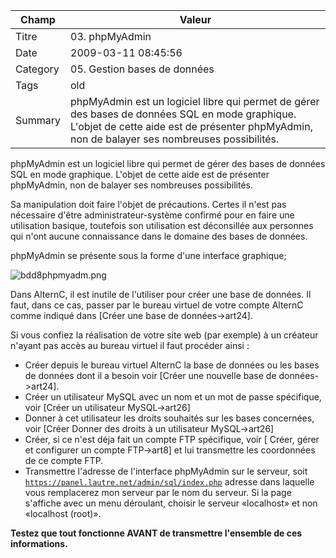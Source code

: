  Champ | Valeur
 ------- | ------------------------------ 
 Titre | 03. phpMyAdmin 
Date | 2009-03-11 08:45:56
Category | 05. Gestion bases de données
Tags | old
Summary | phpMyAdmin est un logiciel libre qui permet de gérer des bases de données SQL en mode graphique. L'objet de cette aide est de présenter phpMyAdmin, non de balayer ses nombreuses possibilités.

phpMyAdmin est un logiciel libre qui permet de gérer des bases de données SQL en mode graphique. L'objet de cette aide est de présenter phpMyAdmin, non de balayer ses nombreuses possibilités.

Sa manipulation doit faire l'objet de précautions. Certes il n'est pas nécessaire d'être administrateur-système confirmé pour en faire une utilisation basique, toutefois son utilisation est déconsillée aux personnes qui n'ont aucune connaissance dans le domaine des bases de données.

phpMyAdmin se présente sous la forme d'une interface graphique;

<img src="/img/bdd8phpmyadm.png" title="to complete" alt="bdd8phpmyadm.png" />

Dans AlternC, il est inutile de l'utiliser pour créer une base de données. Il faut, dans ce cas, passer par le bureau virtuel de votre compte AlternC comme indiqué dans [Créer une base de données->art24].

Si vous confiez la réalisation de votre site web (par exemple) à un créateur n'ayant pas accès au bureau virtuel il faut procéder ainsi :

 - Créer depuis le bureau virtuel AlternC la base de données ou les bases de données dont il a besoin voir [Créer une nouvelle base de données->art24].
 - Créer un utilisateur MySQL avec un nom et un mot de passe spécifique, voir [Créer un utilisateur MySQL->art26]
 - Donner à cet utilisateur les droits souhaités sur les bases concernées, voir [Créer Donner des droits à un utilisateur MySQL->art26] 
 - Créer, si ce n'est déja fait un compte FTP spécifique,  voir [ Créer, gérer et configurer un compte FTP->art8] et lui transmettre les coordonnées de ce compte FTP.
 - Transmettre l'adresse de l'interface phpMyAdmin sur le serveur, soit 
<code>https://panel.lautre.net/admin/sql/index.php</code> adresse dans laquelle vous remplacerez mon serveur par le nom du serveur. Si la page s'affiche avec un menu déroulant, choisir le serveur «localhost» et non «localhost (root)».

**Testez que tout fonctionne AVANT de transmettre l'ensemble de ces informations.**
